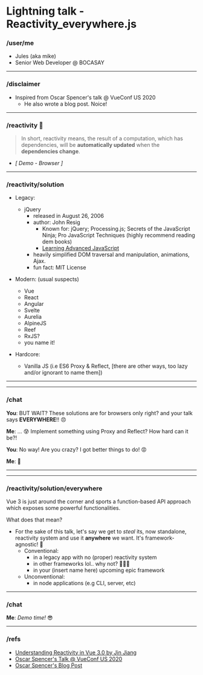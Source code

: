 # Lightning talk - Reactivity_everywhere.js

### /user/me
- Jules (aka mike)
- Senior Web Developer @ BOCASAY

---

### /disclaimer

- Inspired from Oscar Spencer's talk @ VueConf US 2020
  - He also wrote a blog post. Noice!

---

### /reactivity 🔁

> In short, reactivity means, the result of a computation, which has dependencies, will be **automatically updated** when the **dependencies change**.

- *[ Demo - Browser ]*

---

### /reactivity/solution

- Legacy: 
  - jQuery
    - released in August 26, 2006
    - author: John Resig
      - Known for: jQuery; Processing.js; Secrets of the JavaScript Ninja; Pro JavaScript Techniques (highly recommend reading dem books)
      - [Learning Advanced JavaScript](https://johnresig.com/apps/learn/)
    - heavily simplified DOM traversal and manipulation, animations, Ajax.
    - fun fact: MIT License

- Modern: (usual suspects)
  - Vue
  - React
  - Angular
  - Svelte
  - Aurelia
  - AlpineJS
  - Reef
  - RxJS?
  - you name it!

- Hardcore: 
  - Vanilla JS (i.e ES6 Proxy & Reflect, [there are other ways, too lazy and/or ignorant to name them])

---
---

### /chat

**You**: BUT WAIT? These solutions are for browsers only right? and your talk says **EVERYWHERE**!! 😠 

**Me**: ... 😰 Implement something using Proxy and Reflect? How hard can it be?!

**You**: No way! Are you crazy? I got better things to do! 😡 

**Me**: 🤔

---
---

### /reactivity/solution/everywhere

Vue 3 is just around the corner and sports a function-based API approach which exposes some powerful functionalities.

What does that mean?

- For the sake of this talk, let's say we get to *steal* its, now standalone, reactivity system and use it **anywhere** we want. It's framework-agnostic! 🤯
  - Conventional:
    - in a legacy app with no (proper) reactivity system
    - in other frameworks lol.. why not? 🤷🏽‍♂
    - in your (insert name here) upcoming epic framework
  - Unconventional:
    - in node applications (e.g CLI, server, etc)
---

### /chat

**Me**: *Demo time!* 😎

---

### /refs
- [Understanding Reactivity in Vue 3.0 by Jin Jiang](https://dev.to/jinjiang/understanding-reactivity-in-vue-3-0-1jni)
- [Oscar Spencer's Talk @ VueConf US 2020](https://www.youtube.com/watch?v=pDxiBourHFY)
- [Oscar Spencer's Blog Post](https://blog.tidelift.com/unconventional-vue-vue-as-a-backend-framework)